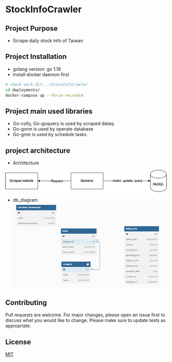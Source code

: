 # StockInfoCrawler

## Project Purpose
- Scrape daily stock info of Taiwan

## Project Installation
- golang version: go 1.19
- install docker daemon first
```bash
# check work dir: ./StockInfoCrawler
cd deployments/
docker-compose up --force-recreate
```

## Project main used libraries
- Go-colly, Go-goquery is used by scraped dataq
- Go-gorm is used by operate database
- Go-gron is used by schedule tasks

## project architecture
- Architecture

![Architecture](./docs/Architecture.png "Architecture")

- db_diagram
![db_diagram](./docs/db_diagram.png "db_diagram")

## Contributing
Pull requests are welcome. For major changes, please open an issue first to discuss what you would like to change.
Please make sure to update tests as appropriate.

## License
[MIT](https://choosealicense.com/licenses/mit/)
